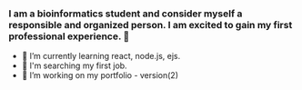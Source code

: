 ### I am a bioinformatics student and consider myself a responsible and organized person. I am excited to gain my first professional experience. 👋
- 🌱 I’m currently learning react, node.js, ejs.
- 🔭 I'm searching my first job.
- 🤔 I’m working on my portfolio - version(2)
<!--
**Gho2st/Gho2st** is a ✨ _special_ ✨ repository because its `README.md` (this file) appears on your GitHub profile.

Here are some ideas to get you started:

- 🔭 I’m currently working on ...
- 🌱 I’m currently learning ...
- 👯 I’m looking to collaborate on ...
- 🤔 I’m looking for help with ...
- 💬 Ask me about ...
- 📫 How to reach me: ...
- 😄 Pronouns: ...
- ⚡ Fun fact: ...
-->
